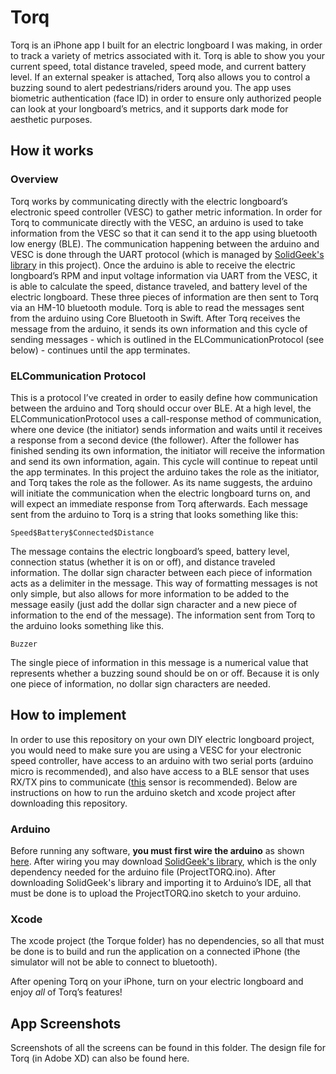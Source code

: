 # Torq
Torq is an iPhone app I built for an electric longboard I was making, in order to track a variety of metrics associated with it. Torq is able to show you your current speed, total distance traveled, speed mode, and current battery level. If an external speaker is attached, Torq also allows you to control a buzzing sound to alert pedestrians/riders around you. The app uses biometric authentication (face ID) in order to ensure only authorized people can look at your longboard’s metrics, and it supports dark mode for aesthetic purposes.

## How it works
### Overview
Torq works by communicating directly with the electric longboard’s electronic speed controller (VESC) to gather metric information. In order for Torq to communicate directly with the VESC, an arduino is used to take information from the VESC so that it can send it to the app using bluetooth low energy (BLE). The communication happening between the arduino and VESC is done through the UART protocol (which is managed by [SolidGeek's library](https://github.com/SolidGeek/VescUart) in this project). Once the arduino is able to receive the electric longboard’s RPM and input voltage information via UART from the VESC, it is able to calculate the speed, distance traveled, and battery level of the electric longboard. These three pieces of information are then sent to Torq via an HM-10 bluetooth module. Torq is able to read the messages sent from the arduino using Core Bluetooth in Swift. After Torq receives the message from the arduino, it sends its own information and this cycle of sending messages - which is outlined in the ELCommunicationProtocol (see below) - continues until the app terminates. 

### ELCommunication Protocol
This is a protocol I’ve created in order to easily define how communication between the arduino and Torq should occur over BLE. At a high level, the ELCommunicationProtocol uses a call-response method of communication, where one device (the initiator) sends information and waits until it receives a response from a second device (the follower). After the follower has finished sending its own information, the initiator will receive the information and send its own information, again. This cycle will continue to repeat until the app terminates. In this project the arduino takes the role as the initiator, and Torq takes the role as the follower. As its name suggests, the arduino will initiate the communication when the electric longboard turns on, and will expect an immediate response from Torq afterwards. Each message sent from the arduino to Torq is a string that looks something like this:

```Speed$Battery$Connected$Distance```

The message contains the electric longboard’s speed, battery level, connection status (whether it is on or off), and distance traveled information. The dollar sign character between each piece of information acts as a delimiter in the message. This way of formatting messages is not only simple, but also allows for more information to be added to the message easily (just add the dollar sign character and a new piece of information to the end of the message). The information sent from Torq to the arduino looks something like this.

```Buzzer```

The single piece of information in this message is a numerical value that represents whether a buzzing sound should be on or off.  Because it is only one piece of information, no dollar sign characters are needed.  

## How to implement
In order to use this repository on your own DIY electric longboard project, you would need to make sure you are using a VESC for your electronic speed controller, have access to an arduino with two serial ports (arduino micro is recommended), and also have access to a BLE sensor that uses RX/TX pins to communicate ([this](https://www.amazon.com/DSD-TECH-Bluetooth-iBeacon-Arduino/dp/B06WGZB2N4/ref=sr_1_1_sspa?dchild=1&keywords=dsd+tech+hm-10&qid=1609039395&s=electronics&sr=1-1-spons&psc=1&spLa=ZW5jcnlwdGVkUXVhbGlmaWVyPUExQVRTVzdHWkhSQjFRJmVuY3J5cHRlZElkPUEwMjI3MjA3TzhPOUpMREtKRTVPJmVuY3J5cHRlZEFkSWQ9QTA2OTcyODkzMzdSV0FSMkhKRkdLJndpZGdldE5hbWU9c3BfYXRmJmFjdGlvbj1jbGlja1JlZGlyZWN0JmRvTm90TG9nQ2xpY2s9dHJ1ZQ==) sensor is recommended). Below are instructions on how to run the arduino sketch and xcode project after downloading this repository.

### Arduino
Before running any software, **you must first wire the arduino** as shown [here](/ArduinoWiring.png). After wiring you may download [SolidGeek's library](https://github.com/SolidGeek/VescUart), which is the only dependency needed for the arduino file (ProjectTORQ.ino). After downloading SolidGeek's library and importing it to Arduino’s IDE, all that must be done is to upload the ProjectTORQ.ino sketch to your arduino. 

### Xcode
The xcode project (the Torque folder) has no dependencies, so all that must be done is to build and run the application on a connected iPhone (the simulator will not be able to connect to bluetooth). 


After opening Torq on your iPhone, turn on your electric longboard and enjoy *all* of Torq’s features!

## App Screenshots
Screenshots of all the screens can be found in this folder. The design file for Torq (in Adobe XD) can also be found here.
